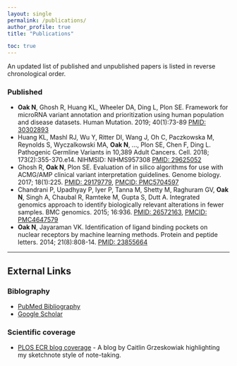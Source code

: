 ```yaml
---
layout: single
permalink: /publications/
author_profile: true
title: "Publications"

toc: true
---
```

An updated list of published and unpublished papers is listed in reverse chronological order.

### Published

- **Oak N**, Ghosh R, Huang KL, Wheeler DA, Ding L, Plon SE. Framework for microRNA variant annotation and prioritization using human population and disease datasets. Human Mutation. 2019; 40(1):73-89 [PMID: 30302893](https://www.ncbi.nlm.nih.gov/pubmed/30302893)
- Huang KL, Mashl RJ, Wu Y, Ritter DI, Wang J, Oh C, Paczkowska M, Reynolds S, Wyczalkowski MA, **Oak N**, ..., Plon SE, Chen F, Ding L. Pathogenic Germline Variants in 10,389 Adult Cancers. Cell. 2018; 173(2):355-370.e14. NIHMSID: NIHMS957308 [PMID: 29625052](https://www.ncbi.nlm.nih.gov/pubmed/29625052)
- Ghosh R, **Oak N**, Plon SE. Evaluation of in silico algorithms for use with ACMG/AMP clinical variant interpretation guidelines. Genome biology. 2017; 18(1):225. [PMID: 29179779](https://www.ncbi.nlm.nih.gov/pubmed/29179779), [PMCID: PMC5704597](https://www.ncbi.nlm.nih.gov/pmc/articles/PMC5704597/)
- Chandrani P, Upadhyay P, Iyer P, Tanna M, Shetty M, Raghuram GV, **Oak N**, Singh A,  Chaubal R, Ramteke M, Gupta S, Dutt A. Integrated genomics approach to identify biologically relevant alterations in fewer samples. BMC genomics. 2015; 16:936. [PMID: 26572163](https://www.ncbi.nlm.nih.gov/pubmed/26572163), [PMCID: PMC4647579](https://www.ncbi.nlm.nih.gov/pmc/articles/PMC4647579/)
- **Oak N**, Jayaraman VK. Identification of ligand binding pockets on nuclear receptors by machine learning methods. Protein and peptide letters. 2014; 21(8):808-14. [PMID: 23855664](https://www.ncbi.nlm.nih.gov/pubmed/23855664)

---

## External Links

### Biblography

- [PubMed Bibliography](https://www.ncbi.nlm.nih.gov/sites/myncbi/1jQDtZLm9on5T/bibliography/40122621/public/?sort=date&direction=ascending)
- [Google Scholar](https://scholar.google.com/citations?user=oE-Da48AAAAJ&hl=en)

### Scientific coverage

- [PLOS ECR blog coverage](http://blogs.plos.org/thestudentblog/2017/01/31/the-art-of-selling-science-presenting-an-engaging-scientific-talk/) - A blog by Caitlin Grzeskowiak highlighting my sketchnote style of note-taking.
